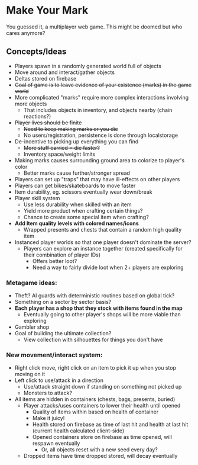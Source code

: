 # Make Your Mark
You guessed it, a multiplayer web game. This might be doomed but who cares anymore?

## Concepts/Ideas

- Players spawn in a randomly generated world full of objects
- Move around and interact/gather objects
- Deltas stored on firebase
- ~~Goal of game is to leave evidence of your existence (marks) in the game world~~
- More complicated "marks" require more complex interactions involving more objects
  - That includes objects in inventory, and objects nearby (chain reactions?)
- ~~Player lives should be finite~~
  - ~~Need to keep making marks or you die~~
  - No users/registration, persistence is done through localstorage
- De-incentive to picking up everything you can find
  - ~~More stuff carried = die faster?~~
  - Inventory space/weight limits
- Making marks causes surrounding ground area to colorize to player's color
  - Better marks cause further/stronger spread
- Players can set up "traps" that may have ill-effects on other players
- Players can get bikes/skateboards to move faster
- Item durability, eg. scissors eventually wear down/break
- Player skill system
  - Use less durability when skilled with an item
  - Yield more product when crafting certain things?
  - Chance to create some special item when crafting?
- **Add Item quality levels with colored names/icons**
  - Wrapped presents and chests that contain a random high quality item
- Instanced player worlds so that one player doesn't dominate the server?
  - Players can explore an instance together (created specifically for their combination of player IDs)
    - Offers better loot?
    - Need a way to fairly divide loot when 2+ players are exploring

### Metagame ideas:

- Theft? AI guards with deterministic routines based on global tick?
- Something on a sector by sector basis?
- **Each player has a shop that they stock with items found in the map**
  - Eventually going to other player's shops will be more viable than exploring
- Gambler shop
- Goal of building the ultimate collection?
  - View collection with silhouettes for things you don't have
  
### New movement/interact system:

- Right click move, right click on an item to pick it up when you stop moving on it
- Left click to use/attack in a direction
  - Use/attack straight down if standing on something not picked up
  - Monsters to attack?
- All items are hidden in containers (chests, bags, presents, buried)
  - Player attacks/uses containers to lower their health until opened
    - Quality of items within based on health of container
    - Make it juicy!
    - Health stored on firebase as time of last hit and health at last hit (current health calculated client-side)
    - Opened containers store on firebase as time opened, will respawn eventually
      - Or, all objects reset with a new seed every day?
  - Dropped items have time dropped stored, will decay eventually